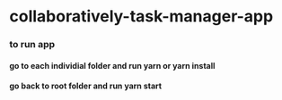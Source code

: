 # collaboratively-task-manager-app

### to run app
#### go to each individial folder and run yarn or yarn install
#### go back to root folder and run yarn start
